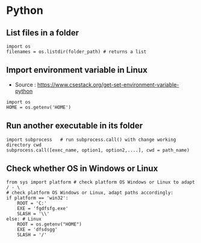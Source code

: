 # Python

## List files in a folder
```
import os
filenames = os.listdir(folder_path) # returns a list
```

## Import environment variable in Linux

- Source : https://www.csestack.org/get-set-environment-variable-python

```
import os
HOME = os.getenv('HOME')
```

## Run another executable in its folder

```
import subprocess 	# run subprocess.call() with change working directory cwd
subprocess.call([exec_name, option1, option2,....], cwd = path_name)
```

## Check whether OS in Windows or Linux
```
from sys import platform # check platform OS Windows or Linux to adapt / - \
# check platform OS Windows or Linux, adapt paths accordingly: 
if platform == 'win32':
	ROOT = 'C:'
	EXE = 'fgdfsfg.exe'
	SLASH = '\\'
else: # Linux
	ROOT = os.getenv("HOME") 
	EXE = 'dfsdsgg'
	SLASH = '/'
```
